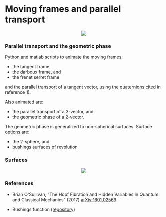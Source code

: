 # Moving frames and parallel transport

 
<center>
<img src="https://raw.githubusercontent.com/mo-geometry/parallel_transport/main/python/geometric_phase.gif" width="linewidth"/>
</center>

### Parallel transport and the geometric phase

Python and matlab scripts to animate the moving frames:
 - the tangent frame
 - the darboux frame, and
 - the frenet serret frame
 
and the parallel transport of a tangent vector, using the quaternions cited in reference 1).

Also animated are:
 - the parallel transport of a 3-vector, and
 - the geometric phase of a 2-vector.

The geometric phase is generalized to
non-spherical surfaces. Surface options are:
 - the 2-sphere, and
 - bushings surfaces of revolution

### Surfaces

<center>
<img src="https://user-images.githubusercontent.com/62537514/104786849-02414c00-5786-11eb-97bf-d5e0dad92ce4.png" width="linewidth"/>
</center>

### References

* Brian O'Sullivan, ”The Hopf Fibration and Hidden Variables in Quantum and Classical Mechanics” (2017)
[arXiv:1601.02569](https://arxiv.org/abs/1601.02569)

* Bushings function [(repository)](https://github.com/mo-geometry/bushings_function)
